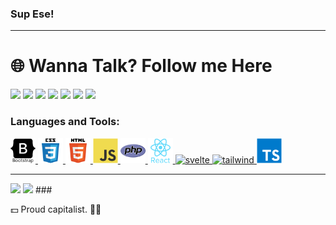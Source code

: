 ### Sup Ese!
<hr>
<h1> 🌐 Wanna Talk? Follow me Here</h1>
<a href="https://twitter.com/nodsaibot"><img src="https://img.shields.io/badge/Twitter-0077B5?style=for-the-badge&logo=Twitter&logoColor=white"/></a>
<a href="https://gettr.com/user/nodsaibot"><img src="https://img.shields.io/badge/Gettr-B52007?style=for-the-badge&logo=hotjar&logoColor=white"/></a>
<a href="https://minds.com/nodsaibot"><img src="https://img.shields.io/badge/Minds-FED12F?style=for-the-badge&logo=Mega&logoColor=white"/></a>
<a href="https://codepen.io/nodsaibot"><img src="https://img.shields.io/badge/Codepen-111111?style=for-the-badge&logo=codepen&logoColor=white"/></a>
<a href="https://truthsocial.com/@nodsaibot"><img src="https://img.shields.io/badge/Truth-7D00FF?style=for-the-badge&logo=tvtime&logoColor=white"/></a>
<a href="mailto:contact@NOSPAMnodsaibot.com" title="remove NOSPAM"><img src="https://img.shields.io/badge/Email-326CE5?style=for-the-badge&logo=mail.ru&logoColor=white"/></a>
<a href="https://nodsaibot.com"><img src="https://img.shields.io/badge/Website-ED1C40?style=for-the-badge&logo=webflow&logoColor=white"/></a>
<h3 align="left">Languages and Tools:</h3>
<p align="left"> <a href="https://getbootstrap.com" target="_blank" rel="noreferrer"> <img src="https://raw.githubusercontent.com/devicons/devicon/master/icons/bootstrap/bootstrap-plain-wordmark.svg" alt="bootstrap" width="40" height="40"/> </a> <a href="https://www.w3schools.com/css/" target="_blank" rel="noreferrer"> <img src="https://raw.githubusercontent.com/devicons/devicon/master/icons/css3/css3-original-wordmark.svg" alt="css3" width="40" height="40"/> </a> <a href="https://www.w3.org/html/" target="_blank" rel="noreferrer"> <img src="https://raw.githubusercontent.com/devicons/devicon/master/icons/html5/html5-original-wordmark.svg" alt="html5" width="40" height="40"/> </a> <a href="https://developer.mozilla.org/en-US/docs/Web/JavaScript" target="_blank" rel="noreferrer"> <img src="https://raw.githubusercontent.com/devicons/devicon/master/icons/javascript/javascript-original.svg" alt="javascript" width="40" height="40"/> </a> <a href="https://www.php.net" target="_blank" rel="noreferrer"> <img src="https://raw.githubusercontent.com/devicons/devicon/master/icons/php/php-original.svg" alt="php" width="40" height="40"/> </a> <a href="https://reactjs.org/" target="_blank" rel="noreferrer"> <img src="https://raw.githubusercontent.com/devicons/devicon/master/icons/react/react-original-wordmark.svg" alt="react" width="40" height="40"/> </a> <a href="https://svelte.dev" target="_blank" rel="noreferrer"> <img src="https://upload.wikimedia.org/wikipedia/commons/1/1b/Svelte_Logo.svg" alt="svelte" width="40" height="40"/> </a> <a href="https://tailwindcss.com/" target="_blank" rel="noreferrer"> <img src="https://www.vectorlogo.zone/logos/tailwindcss/tailwindcss-icon.svg" alt="tailwind" width="40" height="40"/> </a> <a href="https://www.typescriptlang.org/" target="_blank" rel="noreferrer"> <img src="https://raw.githubusercontent.com/devicons/devicon/master/icons/typescript/typescript-original.svg" alt="typescript" width="40" height="40"/> </a> </p>

----

<img src="https://github-readme-stats.vercel.app/api?username=nodsaibot&theme=blue-red">
<img src="https://github-readme-stats.vercel.app/api/top-langs/?username=nodsaibot&theme=blue-red">
###

:dollar: Proud capitalist. 🚫🌈
